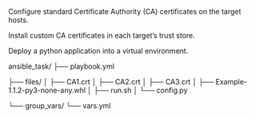  Configure standard Certificate Authority (CA) certificates on the target hosts.



 
 Install custom CA certificates in each target’s trust store.


 
 Deploy a python application into a virtual environment.



 



ansible_task/
├── playbook.yml




├── files/
│   ├── CA1.crt
│   ├── CA2.crt
│   ├── CA3.crt
│   ├── Example-1.1.2-py3-none-any.whl
│   ├── run.sh
│   └── config.py



└── group_vars/
    └── vars.yml
